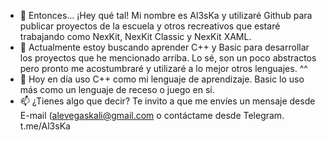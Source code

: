 - 👋 Entonces... ¡Hey qué tal! Mi nombre es Al3sKa y utilizaré Github para publicar proyectos de la escuela y otros recreativos que estaré trabajando como NexKit, NexKit Classic y NexKit XAML.
- 👀 Actualmente estoy buscando aprender C++ y Basic para desarrollar los proyectos que he mencionado arriba. Lo sé, son un poco abstractos pero pronto me acostumbraré y utilizaré a lo mejor otros lenguajes. ^^ 
- 🌱 Hoy en día uso C++ como mi lenguaje de aprendizaje. Basic lo uso más como un lenguaje de receso o juego en sí.
- 📫 ¿Tienes algo que decir? Te invito a que me envíes un mensaje desde E-mail (alevegaskali@gmail.com o contáctame desde Telegram. t.me/Al3sKa

<!---
Al3sKa/Al3sKa is a ✨ special ✨ repository because its `README.md` (this file) appears on your GitHub profile.
You can click the Preview link to take a look at your changes.
--->
